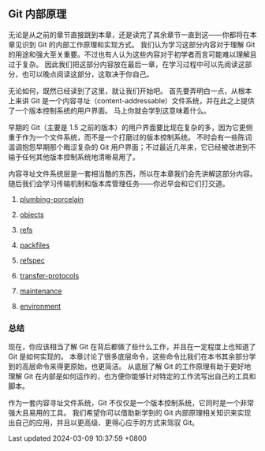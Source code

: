 ## Git 内部原理

无论是从之前的章节直接跳到本章，还是读完了其余章节一直到这——你都将在本章见识到
Git 的内部工作原理和实现方式。 我们认为学习这部分内容对于理解 Git
的用途和强大至关重要。不过也有人认为这些内容对于初学者而言可能难以理解且过于复杂。
因此我们把这部分内容放在最后一章，在学习过程中可以先阅读这部分，也可以晚点阅读这部分，这取决于你自己。

无论如何，既然已经读到了这里，就让我们开始吧。
首先要弄明白一点，从根本上来讲 Git
是一个内容寻址（content-addressable）文件系统，并在此之上提供了一个版本控制系统的用户界面。
马上你就会学到这意味着什么。

早期的 Git（主要是 1.5
之前的版本）的用户界面要比现在复杂的多，因为它更侧重于作为一个文件系统，而不是一个打磨过的版本控制系统。
不时会有一些陈词滥调抱怨早期那个晦涩复杂的 Git
用户界面；不过最近几年来，它已经被改进到不输于任何其他版本控制系统地清晰易用了。

内容寻址文件系统层是一套相当酷的东西，所以在本章我们会先讲解这部分内容。随后我们会学习传输机制和版本库管理任务——你迟早会和它们打交道。

1.  [plumbing-porcelain](book/10-git-internals/sections/plumbing-porcelain.md)

2.  [objects](book/10-git-internals/sections/objects.md)

3.  [refs](book/10-git-internals/sections/refs.md)

4.  [packfiles](book/10-git-internals/sections/packfiles.md)

5.  [refspec](book/10-git-internals/sections/refspec.md)

6.  [transfer-protocols](book/10-git-internals/sections/transfer-protocols.md)

7.  [maintenance](book/10-git-internals/sections/maintenance.md)

8.  [environment](book/10-git-internals/sections/environment.md)

### 总结

现在，你应该相当了解 Git
在背后都做了些什么工作，并且在一定程度上也知道了 Git 是如何实现的。
本章讨论了很多底层命令，这些命令比我们在本书其余部分学到的高层命令来得更原始，也更简洁。
从底层了解 Git 的工作原理有助于更好地理解 Git
在内部是如何运作的，也方便你能够针对特定的工作流写出自己的工具和脚本。

作为一套内容寻址文件系统，Git
不仅仅是一个版本控制系统，它同时是一个非常强大且易用的工具。
我们希望你可以借助新学到的 Git
内部原理相关知识来实现出自己的应用，并且以更高级、更得心应手的方式来驾驭
Git。

Last updated 2024-03-09 10:37:59 +0800

